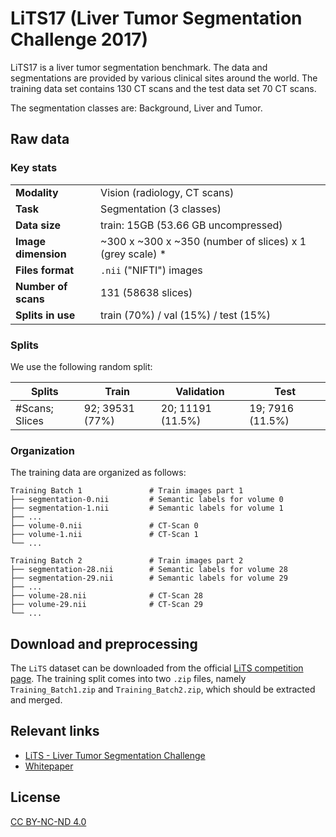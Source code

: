 # LiTS17 (Liver Tumor Segmentation Challenge 2017)

LiTS17 is a liver tumor segmentation benchmark. The data and segmentations are provided by various clinical sites around the world. The training data set contains 130 CT scans and the test data set 70 CT scans.

The segmentation classes are: Background, Liver and Tumor.

## Raw data

### Key stats

|                       |                                                           |
|-----------------------|-----------------------------------------------------------|
| **Modality**          | Vision (radiology, CT scans)                              |
| **Task**              | Segmentation (3 classes)                                  |
| **Data size**         | train: 15GB (53.66 GB uncompressed)                       |
| **Image dimension**   | ~300 x ~300 x ~350 (number of slices) x 1 (grey scale) *  |
| **Files format**      | `.nii` ("NIFTI") images                                   |
| **Number of scans**   | 131 (58638 slices)                                        |
| **Splits in use**     | train (70%) / val (15%) / test (15%)                  |


### Splits

We use the following random split:

| Splits         | Train            | Validation        | Test             |
|----------------|------------------|-------------------|------------------|
| #Scans; Slices | 92; 39531 (77%) | 20; 11191 (11.5%) | 19; 7916 (11.5%) |


### Organization

The training data are organized as follows:

```
Training Batch 1               # Train images part 1
├── segmentation-0.nii         # Semantic labels for volume 0
├── segmentation-1.nii         # Semantic labels for volume 1
├── ...
├── volume-0.nii               # CT-Scan 0
├── volume-1.nii               # CT-Scan 1
└── ...

Training Batch 2               # Train images part 2
├── segmentation-28.nii        # Semantic labels for volume 28
├── segmentation-29.nii        # Semantic labels for volume 29
├── ...
├── volume-28.nii              # CT-Scan 28
├── volume-29.nii              # CT-Scan 29
└── ...
```

## Download and preprocessing

The `LiTS` dataset can be downloaded from the official
[LiTS competition page](https://competitions.codalab.org/competitions/17094).
The training split comes into two `.zip` files, namely `Training_Batch1.zip`
and `Training_Batch2.zip`, which should be extracted and merged.

## Relevant links

* [LiTS - Liver Tumor Segmentation Challenge](https://competitions.codalab.org/competitions/17094)
* [Whitepaper](https://arxiv.org/pdf/1901.04056)


## License

[CC BY-NC-ND 4.0](https://creativecommons.org/licenses/by-nc-nd/4.0/deed.en)

